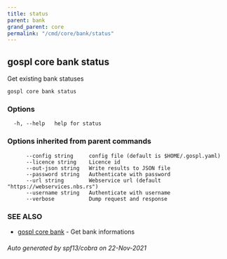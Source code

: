 ```yaml
---
title: status  
parent: bank  
grand_parent: core  
permalink: "/cmd/core/bank/status"
---
```

## gospl core bank status

Get existing bank statuses

```
gospl core bank status
```

### Options

```
  -h, --help   help for status
```

### Options inherited from parent commands

```
      --config string     config file (default is $HOME/.gospl.yaml)
      --licence string    Licence id
      --out-json string   Write results to JSON file
      --password string   Authenticate with password
      --url string        Webservice url (default "https://webservices.nbs.rs")
      --username string   Authenticate with username
      --verbose           Dump request and response
```

### SEE ALSO

* [gospl core bank](index.md)	 - Get bank informations

###### Auto generated by spf13/cobra on 22-Nov-2021
